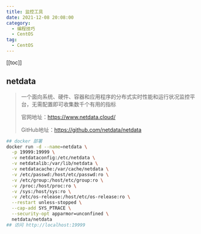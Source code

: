 ```yaml
---
title: 监控工具
date: 2021-12-08 20:08:00
category: 
  - 编程技巧
  - CentOS
tag: 
  - CentOS
---
```


<!-- more -->
[[toc]]

## netdata

> 一个面向系统、硬件、容器和应用程序的分布式实时性能和运行状况监控平台，无需配置即可收集数千个有用的指标
>
> 官网地址：<https://www.netdata.cloud/>
>
> GitHub地址：<https://github.com/netdata/netdata>

```bash
## docker 部署
docker run -d --name=netdata \
  -p 19999:19999 \
  -v netdataconfig:/etc/netdata \
  -v netdatalib:/var/lib/netdata \
  -v netdatacache:/var/cache/netdata \
  -v /etc/passwd:/host/etc/passwd:ro \
  -v /etc/group:/host/etc/group:ro \
  -v /proc:/host/proc:ro \
  -v /sys:/host/sys:ro \
  -v /etc/os-release:/host/etc/os-release:ro \
  --restart unless-stopped \
  --cap-add SYS_PTRACE \
  --security-opt apparmor=unconfined \
  netdata/netdata
## 访问 http://localhost:19999
```
